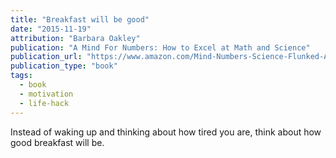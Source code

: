 ```yaml
---
title: "Breakfast will be good"
date: "2015-11-19"
attribution: "Barbara Oakley"
publication: "A Mind For Numbers: How to Excel at Math and Science"
publication_url: "https://www.amazon.com/Mind-Numbers-Science-Flunked-Algebra-ebook/dp/B00G3L19ZU"
publication_type: "book"
tags:
  - book
  - motivation
  - life-hack
---
```


Instead of waking up and thinking about how tired you are, think about how good breakfast will be.
